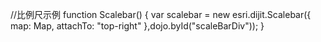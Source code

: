 //比例尺示例
function Scalebar() {
    var scalebar = new esri.dijit.Scalebar({ map: Map, attachTo: "top-right" },dojo.byId("scaleBarDiv"));
}

